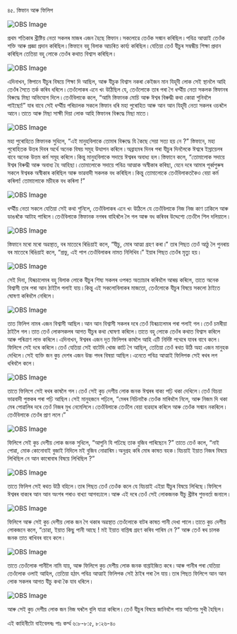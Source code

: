 ৪৫. স্তিফান আৰু ফিলিপ

![OBS Image](https://cdn.door43.org/obs/jpg/360px/obs-en-45-01.jpg)

প্ৰথম শতিকাৰ খ্ৰীষ্টিয় নেতা সকলৰ মাজৰ এজন হৈছে স্তিফান ৷ সকলোৱে তেওঁক সন্মান কৰিছিল ৷  পবিত্ৰ আত্মাই তেওঁক শক্তি আৰু প্ৰজ্ঞা প্ৰদান কৰিছিল ৷ স্তিফানে বহু বিলাক আচৰিত কাৰ্য্য কৰিছিল ৷ যেতিয়া তেওঁ যীচুৰ সম্বন্ধীয় শিক্ষা প্ৰদান কৰিছিল তেতিয়া বহু লোকে তেওঁৰ কথাত বিশ্বাস কৰিছিল ৷ 

![OBS Image](https://cdn.door43.org/obs/jpg/360px/obs-en-45-02.jpg)

এদিনাখন, স্তিপানে যীচুৰ বিষয়ে শিক্ষা দি আছিল, আৰু যীচুক বিশ্বাস নকৰা কেইজন মান যিহূদী লোক সেই স্থানলৈ আহি তেওঁৰ সৈতে তৰ্ক কৰিব ধৰিলে ৷ তেওঁলোকৰ এনে খং উঠিছিল যে, তেওঁলোকে তাৰ পৰা গৈ ধৰ্ম্মীয় নেতা  সকলক স্তিফানৰ বিৰুদ্ধে মিছা অভিযোগ দিলে ৷  তেওঁবিলাকে কলে, “আমি স্তিফানক মোচি আৰু ঈশ্বৰ বিৰুদ্ধী কথা কোৱা শুনিবলৈ পাইছো!” যাৰ বাবে সেই ধৰ্ম্মীয় পৰিচালক সকলে স্তিফান ধৰি মহা পুৰোহিত আৰু আন আন যিহূদী নেতা সকলৰ ওচৰলৈ আনে ৷ তাতে আৰু মিছা সাক্ষী দিয়া লোক আহি স্তিফানৰ বিৰুদ্ধে মিছা মাতে ৷

![OBS Image](https://cdn.door43.org/obs/jpg/360px/obs-en-45-03.jpg)

মহা পুৰোহিতে স্তিফানক সুধিলে, “এই মানুহবিলাকে তোমাৰ বিৰুদ্ধে যি কৈছে সেয়া সত্য হয় নে ?” স্তিফানে, মহা পুৰোহিতক উত্তৰ দিবৰ অৰ্থে অনেক বিষয় সমূহ উত্থাপন কৰিলে ৷  অব্ৰাহমৰ দিনৰ পৰা যীচুৰ দিনলৈকে ঈশ্বৰে ইস্ৰায়েলৰ বাবে অনেক উত্তম কৰ্ম সমূহ কৰিলে ৷ কিন্তু মানুহবিলাকে সদায়ে ঈশ্বৰৰ  অবাধ্য হল ৷ স্তিফানে কলে, “তোমালোক সদায়ে ঈশ্বৰ বিৰুদ্ধী আৰু অবাধ্য হৈ আহিছা ৷ তোমালোকে সদায়ে পবিত্ৰ আত্মাক অস্বীকাৰ কৰিছা, যেনে দৰে আমাৰ পূৰ্ব্বপুৰুষ সকলে ঈশ্বৰক অস্বীকাৰ কৰিছিল আৰু ভাৱবাদী সকলক বধ কৰিছিল ৷ কিন্তু তোমালোকে তেওঁবিলাকতকৈও বেয়া কৰ্ম কৰিলা! তোমালোকে মচীহক বধ কৰিলা !”

![OBS Image](https://cdn.door43.org/obs/jpg/360px/obs-en-45-04.jpg)

ধৰ্ম্মীয় নেতা সকলে যেতিয়া সেই কথা শুনিলে, তেওঁবিলাকৰ এনে খং উঠিলে যে তেওঁবিলাকে নিজ নিজ কাণ ঢাকিলে আৰু ডাঙৰকৈ আটাহ পাৰিলে ৷ তেওঁবিলাকে স্তিফানক নগৰৰ বাহিৰলৈ লৈ গল আৰু বধ কৰিবৰ উদ্দেশ্যে তেওঁলৈ শিল দলিয়ালে ৷

![OBS Image](https://cdn.door43.org/obs/jpg/360px/obs-en-45-05.jpg)

স্তিফানে মৰো মৰো অৱস্থাত, বৰ মাতেৰে ৰিঙিয়াই কলে, “যীচু, মোৰ আত্মা গ্ৰহণ কৰা ৷” তাৰ পিছত তেওঁ আঠু লৈ পুনৰায় বৰ মাতেৰে ৰিঙিয়াই কলে, “প্ৰভু, এই পাপ তেওঁবিলাকৰ নামত নিলিখিব ৷” ইয়াৰ পিছত তেওঁৰ মৃত্যু হয় ৷

![OBS Image](https://cdn.door43.org/obs/jpg/360px/obs-en-45-06.jpg)

সেই দিনা, যিৰূচালেমৰ বহু বিলাক লোকে যীচুৰ শিষ্য সকলৰ ওপৰত অত্যাচাৰ কৰিবলৈ আৰম্ভ কৰিলে, তাতে অনেক বিশ্বাসী তাৰ পৰা আন ঠাইলৈ পলাই যায় ৷ কিন্তু এই সকলোবিলাকৰ মাজতো, তেওঁলোকে যীচুৰ বিষয়ে সকলো ঠাইতে ঘোষণা কৰিবলৈ নেৰিলে ৷

![OBS Image](https://cdn.door43.org/obs/jpg/360px/obs-en-45-07.jpg)

তাত ফিলিপ নামৰ এজন বিশ্বাসী আছিল ৷ আন আন বিশ্বাসী সকলৰ দৰে তেওঁ যিৰূচালেমৰ পৰা পলাই গল ৷ তেওঁ চমৰীয়া ঠাইলৈ গল ৷ তাত তেওঁ লোকসকলৰ আগত যীচুৰ কথা ঘোষণা কৰিলে ৷ তাতে বহু লোকে তেওঁৰ কথাত বিশ্বাস কৰিলে আৰু পৰিত্ৰাণ লাভ কৰিলে ৷ এদিনাখন, ঈশ্বৰৰ এজন দূত ফিলিপৰ কাষলৈ আহি এটি নিৰ্দিষ্ট পথেৰে যাবৰ বাবে কলে ৷ ফিলিপে সেই দৰে কৰিলে ৷ তেওঁ যেতিয়া সেই বাটেদি খোজ কাঢি গৈ আছিল, তেতিয়া তেওঁ ৰথত উঠি অহা এজন মানুহক দেখিলে ৷ সেই ব্যক্তি জন কুচ দেশৰ এজন উচ্চ পদৰ বিষয়া আছিল ৷ এনেতে পবিত্ৰ আত্মাই ফিলিপক সেই ৰথৰ লগ ধৰিবলৈ কলে ৷

![OBS Image](https://cdn.door43.org/obs/jpg/360px/obs-en-45-08.jpg)

তাতে ফিলিপে সেই ৰথৰ কাষলৈ গল ৷ তেওঁ সেই কুচ দেশীয় লোক জনক ঈশ্বৰৰ বাক্য পঢ়ি থকা দেখিলে ৷ তেওঁ যিচয়া ভাৱবাদী পুস্তকৰ পৰা পঢ়ি আছিল ৷ সেই মানুহজনে পঢ়িলে, “মেৰৰ নিচিনাকৈ তেওঁক মাৰিবলৈ নিলে, আৰু নিজম দি থকা মেৰ পোৱালিৰ দৰে তেওঁ নিজৰ মুখ নেমেলিলে ৷ তেওঁবিলাকে তেওঁলৈ বেয়া ব্যৱহাৰ কৰিলে আৰু তেওঁক সন্মান নকৰিলে ৷ তেওঁবিলাকে তেওঁৰ প্ৰাণ ললে ৷”

![OBS Image](https://cdn.door43.org/obs/jpg/360px/obs-en-45-09.jpg)

ফিলিপে সেই কুচ দেশীয় লোক জনক সুধিলে, “আপুনি যি পঢিছে তাক বুজিব পাৰিছেনে ?” তাতে তেওঁ কলে, “নাই পোৱা, মোক কোনোবাই বুজাই নিদিলে মই বুজিব নোৱাৰিম ৷ অনুগ্ৰহ কৰি মোৰ কাষত বহক ৷ যিচয়াই ইয়াত নিজৰ বিষয়ে লিখিছিল নে আন কাৰোবাৰ বিষয়ে লিখিছিল ?”

![OBS Image](https://cdn.door43.org/obs/jpg/360px/obs-en-45-10.jpg)

তাতে ফিলিপ সেই ৰথত উঠি বহিলে ৷ তাৰ পিছত তেওঁ তেওঁক কলে যে যিচয়াই এইয়া যীচুৰ বিষয়ে লিখিছে ৷ ফিলিপে ঈশ্বৰৰ বাক্যৰ আন আন অংশৰ পৰাও বাখ্যা আগবঢালে ৷ আৰু এই দৰে তেওঁ সেই লোকজনক যীচু খ্ৰীষ্টৰ  শুভবৰ্তা জনালে ৷

![OBS Image](https://cdn.door43.org/obs/jpg/360px/obs-en-45-11.jpg)

ফিলিপে আৰু সেই কুচ দেশীয় লোক জন গৈ থকাৰ অৱস্থাত তেওঁলোকে বাটৰ কাষত পানী দেখা পালে ৷ তাতে কুচ দেশীয় লোকজনে কলে, “চোৱা, ইয়াত কিছু পানী আছে ! মই ইয়াত বাপ্তিস্ম গ্ৰহণ কৰিব পাৰিম নে ?” আৰু তেওঁ ৰথ চালক জনক তাত ৰাখিবৰ বাবে কলে ৷

![OBS Image](https://cdn.door43.org/obs/jpg/360px/obs-en-45-12.jpg)

তাতে তেওঁলোক পানীলৈ নামি যায়, আৰু ফিলিপে কুচ দেশীয় লোক জনক বাপ্তাইজিত কৰে ৷ আৰু পানীৰ পৰা যেতিয়া তেওঁলোক ওলাই আহিল, তেতিয়া হঠাৎ পবিত্ৰ আত্মাই ফিলিপক সেই ঠাইৰ পৰা লৈ যায় ৷ তাৰ পিছত ফিলিপে আন আন লোক সকলৰ আগত যীচু কথা কৈ যাব ধৰিলে ৷

![OBS Image](https://cdn.door43.org/obs/jpg/360px/obs-en-45-13.jpg)

আৰু সেই কুচ দেশীয় লোক জন নিজ ঘৰলৈ বুলি যাত্ৰা কৰিলে ৷ তেওঁ যীচুৰ বিষয়ে জানিবলৈ পায় অতিশয় সুখী হৈছিল ৷

এই কাহিনীটো বাইবেলৰঃ পাঃ কৰ্ম্ম ৬:৮-৮:৫, ৮:২৬-৪০

